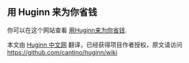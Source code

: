 ## 用 Huginn 来为你省钱

你可以在这个网站查看 [用Huginn来为你省钱](https://www.huginn.cc/archives/11176.html).


本文由 [ Huginn 中文网](http://huginn.cn) 翻译，已经获得项目作者授权，原文请访问 https://github.com/cantino/huginn/wiki
